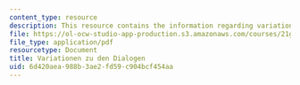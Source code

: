```yaml
---
content_type: resource
description: This resource contains the information regarding variationen zu den dialogen.
file: https://ol-ocw-studio-app-production.s3.amazonaws.com/courses/21g-401-german-i-fall-2008/6d420aea988b3ae2fd59c904bcf454aa_MIT21G_401F08_variat.pdf
file_type: application/pdf
resourcetype: Document
title: Variationen zu den Dialogen
uid: 6d420aea-988b-3ae2-fd59-c904bcf454aa
---
```

